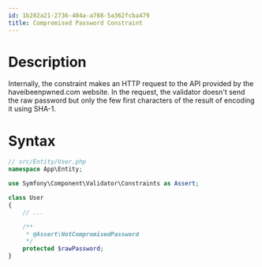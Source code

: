 ```yaml
---
id: 1b282a21-2736-404a-a788-5a362fcba479
title: Compromised Password Constraint
---
```


# Description

Internally, the constraint makes an HTTP request to the API provided by
the haveibeenpwned.com website. In the request, the validator doesn't
send the raw password but only the few first characters of the result of
encoding it using SHA-1.

# Syntax

``` php
// src/Entity/User.php
namespace App\Entity;

use Symfony\Component\Validator\Constraints as Assert;

class User
{
    // ...

    /**
     * @Assert\NotCompromisedPassword
     */
    protected $rawPassword;
}
```
